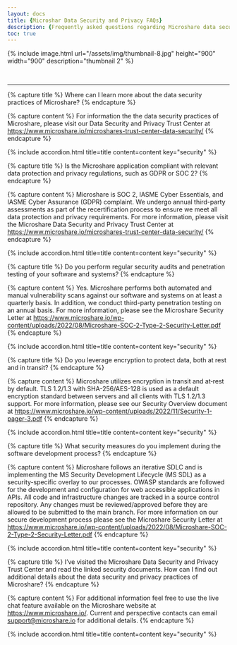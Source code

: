 ```yaml
---
layout: docs
title: {Microshar Data Security and Privacy FAQs}
description: {Frequently asked questions regarding Microshare data security and privacy}
toc: true
---
```


{% include image.html url="/assets/img/thumbnail-8.jpg" height="900" width="900" description="thumbnail 2" %}


<br>

---------------------------------------

<!-- ********************
**    New Question     **
********************* -->

{% capture title %}
Where can I learn more about the data security practices of Microshare?
{% endcapture %}

{% capture content %}
For information the the data security practices of Microshare, please visit our Data Security and Privacy Trust Center at https://www.microshare.io/microshares-trust-center-data-security/
{% endcapture %}

{% include accordion.html title=title content=content key="security" %}


<!-- ********************
**    New Question     **
********************* -->

{% capture title %}
Is the Microshare application compliant with relevant data protection and privacy regulations, such as GDPR or SOC 2?
{% endcapture %}

{% capture content %}
Microshare is SOC 2, IASME Cyber Essentials, and IASME Cyber Assurance (GDPR) complaint. We undergo annual third-party assessments as part of the recertification process to ensure we meet all data protection and privacy requirements. For more information, please visit the Microshare Data Security and Privacy Trust Center at https://www.microshare.io/microshares-trust-center-data-security/
{% endcapture %}

{% include accordion.html title=title content=content key="security" %}


<!-- ********************
**    New Question     **
********************* -->

{% capture title %}
Do you perform regular security audits and penetration testing of your software and systems?
{% endcapture %}

{% capture content %}
Yes. Microshare performs both automated and manual vulnerability scans against our software and systems on at least a quarterly basis. In addition, we conduct third-party penetration testing on an annual basis. For more information, please see the Microshare Security Letter at https://www.microshare.io/wp-content/uploads/2022/08/Microshare-SOC-2-Type-2-Security-Letter.pdf 
{% endcapture %}

{% include accordion.html title=title content=content key="security" %}


<!-- ********************
**    New Question     **
********************* -->

{% capture title %}
Do you leverage encryption to protect data, both at rest and in transit?
{% endcapture %}

{% capture content %}
Microshare utilizes encryption in transit and at‐rest by default. TLS 1.2/1.3 with SHA-256/AES-128 is used as a default encryption standard between servers and all clients with TLS 1.2/1.3 support. For more information, please see our Security Overview document at https://www.microshare.io/wp-content/uploads/2022/11/Security-1-pager-3.pdf
{% endcapture %}

{% include accordion.html title=title content=content key="security" %}


<!-- ********************
**    New Question     **
********************* -->

{% capture title %}
What security measures do you implement during the software development process?
{% endcapture %}

{% capture content %}
Microshare follows an iterative SDLC and is implementing the MS Security Development Lifecycle (MS SDL) as a security-specific overlay to our processes. OWASP standards are followed for the development and configuration for web accessible applications in APIs. All code and infrastructure changes are tracked in a source control repository. Any changes must be reviewed/approved before they are allowed to be submitted to the main branch.  For more information on our secure development process please see the Microshare Security Letter at  https://www.microshare.io/wp-content/uploads/2022/08/Microshare-SOC-2-Type-2-Security-Letter.pdf
{% endcapture %}

{% include accordion.html title=title content=content key="security" %}


<!-- ********************
**    New Question     **
********************* -->

{% capture title %}
I’ve visited the Microshare Data Security and Privacy Trust Center and read the linked security documents. How can I find out additional details about the data security and privacy practices of Microshare?
{% endcapture %}

{% capture content %}
For additional information feel free to use the live chat feature available on the Microshare website at https://www.microshare.io/. Current and perspective contacts can email support@microshare.io for additional details.
{% endcapture %}

{% include accordion.html title=title content=content key="security" %}



